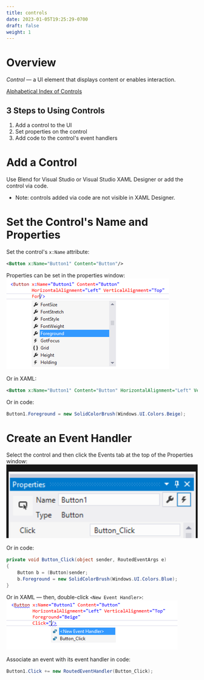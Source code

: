 ```yaml
---
title: controls
date: 2023-01-05T19:25:29-0700
draft: false
weight: 1
---
```

# Overview
*Control* — a UI element that displays content or enables interaction.

[Alphabetical Index of Controls](https://learn.microsoft.com/en-us/windows/apps/design/controls/#alphabetical-index)

## 3 Steps to Using Controls
1.  Add a control to the UI
2.  Set properties on the control
3.  Add code to the control's event handlers

# Add a Control
Use Blend for Visual Studio or Visual Studio XAML Designer or add the control via code.
- Note: controls added via code are not visible in XAML Designer.

# Set the Control's Name and Properties
Set the control's `x:Name` attribute:

```xml
<Button x:Name="Button1" Content="Button"/>
```

Properties can be set in the properties window:  
![Intellisense in XAML part 1](./Controls-image1.png)

Or in XAML:
```xml
<Button x:Name="Button1" Content="Button" HorizontalAlignment="Left" VerticalAlignment="Top" Foreground="Beige"/>
```
Or in code:
```cs
Button1.Foreground = new SolidColorBrush(Windows.UI.Colors.Beige);
```

# Create an Event Handler
Select the control and then click the Events tab at the top of the Properties window:  
![](./Controls-image2.png)

Or in code:
```cs
private void Button_Click(object sender, RoutedEventArgs e)
{
    Button b = (Button)sender;
    b.Foreground = new SolidColorBrush(Windows.UI.Colors.Blue);
}
```
Or in XAML — then, double-click `<New Event Handler>`:  
![Intellisense for the click event](./Controls-image3.png)

Associate an event with its event handler in code:
```cs
Button1.Click += new RoutedEventHandler(Button_Click);
```

